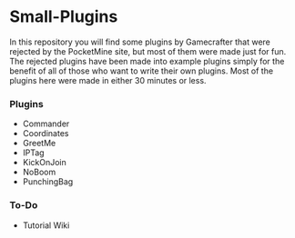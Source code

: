 # Small-Plugins
In this repository you will find some plugins by Gamecrafter that were rejected by the PocketMine site, but most of them were
made just for fun. The rejected plugins have been made into example plugins simply for the benefit of all of those who want to
write their own plugins. Most of the plugins here were made in either 30 minutes or less. 

### Plugins
* Commander
* Coordinates
* GreetMe
* IPTag
* KickOnJoin
* NoBoom
* PunchingBag

### To-Do
* Tutorial Wiki

